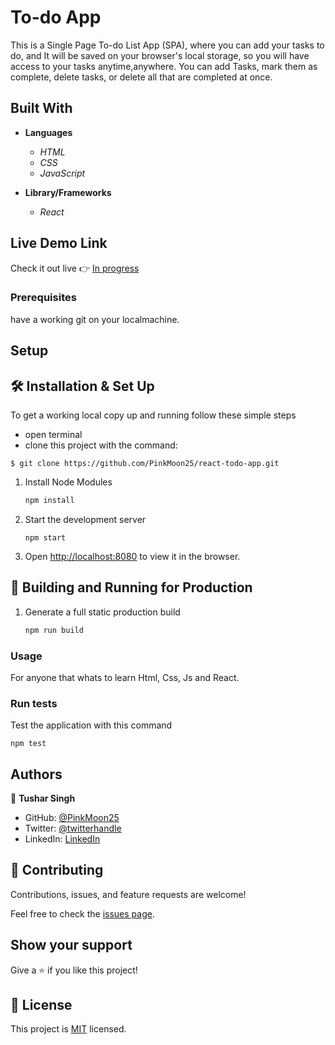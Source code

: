 # To-do App

 This is a Single Page To-do List App (SPA), where you can add your tasks to do, and It will be saved on your browser's local storage, so you will have access to your tasks anytime,anywhere.
 You can add Tasks, mark them as complete, delete tasks, or delete all that are completed at once.

## Built With

- **Languages**

  - *HTML*
  - *CSS*
  - *JavaScript*

- **Library/Frameworks**

   - *React*

 
## Live Demo Link

   Check it out live :point_right: [In progress]()

### Prerequisites

have a working git on your localmachine.

## Setup


## 🛠 Installation & Set Up
To get a working local copy up and running follow these simple steps

- open terminal
- clone this project with the command:

```
$ git clone https://github.com/PinkMoon25/react-todo-app.git
```
1. Install Node Modules

   ```sh
   npm install
   ```

2. Start the development server

   ```
   npm start
   ```

3. Open [http://localhost:8080](http://localhost:8080) to view it in the browser.

## 🚀 Building and Running for Production

1. Generate a full static production build

   ```sh
   npm run build
   ```
### Usage
For anyone that whats to learn Html, Css, Js and React.

### Run tests

Test the application with this command

```
npm test
```

## Authors

👤 **Tushar Singh**

- GitHub: [@PinkMoon25](https://github.com/PinkMoon25/)
- Twitter: [@twitterhandle](https://twitter.com/TusharS90674484)
- LinkedIn: [LinkedIn](https://www.linkedin.com/in/tushar-singh-6b063a14b/)
 
## 🤝 Contributing

Contributions, issues, and feature requests are welcome!

Feel free to check the [issues page](https://github.com/PinkMoon25/react-todo-app/issues/).

## Show your support

Give a ⭐️ if you like this project!

## 📝 License

This project is [MIT](./LICENSE) licensed.